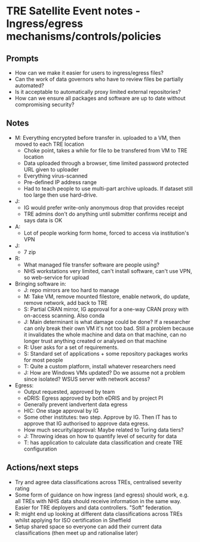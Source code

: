 # TRE Satellite Event notes - Ingress/egress mechanisms/controls/policies

## Prompts

- How can we make it easier for users to ingress/egress files?
- Can the work of data governors who have to review files be partially automated?
- Is it acceptable to automatically proxy limited external repositories?
- How can we ensure all packages and software are up to date without compromising security?

## Notes

- M: Everything encrypted before transfer in. uploaded to a VM, then moved to each TRE location
  - Choke point, takes a while for file to be transfered from VM to TRE location
  - Data uploaded through a browser, time limited password protected URL given to uploader
  - Everything virus-scanned
  - Pre-defined IP address range
  - Had to teach people to use multi-part archive uploads. If dataset still too large then use hard-drive.
- J:
  - IG would prefer write-only anonymous drop that provides receipt
  - TRE admins don't do anything until submitter confirms receipt and says data is OK
- A:
  - Lot of people working form home, forced to access via institution's VPN
- J:
  - 7 zip
- R:
  - What managed file transfer software are people using?
  - NHS workstations very limited, can't install software, can't use VPN, so web-service for upload
- Bringing software in:
  - J: repo mirrors are too hard to manage
  - M: Take VM, remove mounted filestore, enable network, do update, remove network, add back to TRE
  - S: Partial CRAN mirror, IG approval for a one-way CRAN proxy with on-access scanning. Also conda
  - J: Main determinant is what damage could be done? If a researcher can only break their own VM it's not too bad. Still a problem because it invalidates the whole machine and data on that machine, can no longer trust anything created or analysed on that machine
  - R: User asks for a set of requirements.
  - S: Standard set of applications + some repository packages works for most people
  - T: Quite a custom platform, install whatever researchers need
  - J: How are Windows VMs updated? Do we assume not a problem since isolated? WSUS server with network access?
- Egress:
  - Output requested, approved by team
  - eDRIS: Egress approved by both eDRIS and by project PI
  - Generally prevent iandvertent data egress
  - HIC: One stage approval by IG
  - Some other institutes: two step. Approve by IG. Then IT has to approve that IG authorised to approve data egress.
  - How much security/approval: Maybe related to Turing data tiers?
  - J: Throwing ideas on how to quantify level of security for data
  - T: has application to calculate data classification and create TRE configuration

## Actions/next steps

- Try and agree data classifications across TREs, centralised severity rating
- Some form of guidance on how ingress (and egress) should work, e.g. all TREs with NHS data should receive information in the same way. Easier for TRE deployers and data controllers. "Soft" federation.
- R: might end up looking at different data classifications across TREs whilst applying for ISO certification in Sheffield
- Setup shared space so everyone can add their current data classifications (then meet up and rationalise later)
